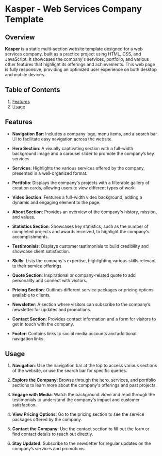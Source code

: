 # Kasper - Web Services Company Template

## Overview

**Kasper** is a static multi-section website template designed for a web services company, built as a practice project using HTML, CSS, and JavaScript. It showcases the company's services, portfolio, and various other features that highlight its offerings and achievements.
This web page is fully responsive, providing an optimized user experience on both desktop and mobile devices.

## Table of Contents

1. [Features](#features)
2. [Usage](#usage)

## Features

- **Navigation Bar**: Includes a company logo, menu items, and a search bar UI to facilitate easy navigation across the website.
- **Hero Section**: A visually captivating section with a full-width background image and a carousel slider to promote the company’s key services.

- **Services**: Highlights the various services offered by the company, presented in a well-organized format.

- **Portfolio**: Displays the company's projects with a filterable gallery of creation cards, allowing users to view different types of work.

- **Video Section**: Features a full-width video background, adding a dynamic and engaging element to the page.

- **About Section**: Provides an overview of the company's history, mission, and values.

- **Statistics Section**: Showcases key statistics, such as the number of completed projects and awards received, to highlight the company's accomplishments.

- **Testimonials**: Displays customer testimonials to build credibility and showcase client satisfaction.

- **Skills**: Lists the company's expertise, highlighting various skills relevant to their service offerings.

- **Quote Section**: Inspirational or company-related quote to add personality and connect with visitors.

- **Pricing Section**: Outlines different service packages or pricing options available to clients.

- **Newsletter**: A section where visitors can subscribe to the company’s newsletter for updates and promotions.

- **Contact Section**: Provides contact information and a form for visitors to get in touch with the company.

- **Footer**: Contains links to social media accounts and additional navigation links.

## Usage

1. **Navigation**: Use the navigation bar at the top to access various sections of the website, or use the search bar for specific queries.

2. **Explore the Company**: Browse through the hero, services, and portfolio sections to learn more about the company's offerings and past projects.

3. **Engage with Media**: Watch the background video and read through the testimonials to understand the company's impact and customer satisfaction.

4. **View Pricing Options**: Go to the pricing section to see the service packages offered by the company.

5. **Contact the Company**: Use the contact section to fill out the form or find contact details to reach out directly.

6. **Stay Updated**: Subscribe to the newsletter for regular updates on the company’s services and promotions.
